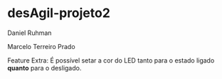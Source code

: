 # desAgil-projeto2

Daniel Ruhman

Marcelo Terreiro Prado

Feature Extra: É possível setar a cor do LED tanto para o estado ligado **quanto** para o desligado.
